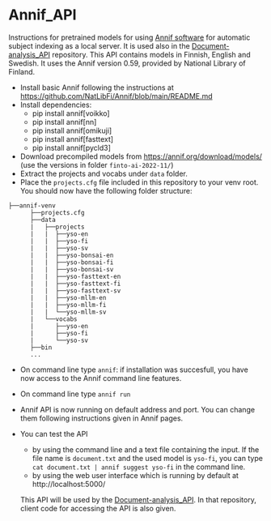 # Annif_API
Instructions for pretrained models for using [Annif software](https://annif.org/) for automatic subject indexing as a local server. It is used also in the [Document-analysis_API](https://github.com/DALAI-project/Document-analysis_API) repository.
This API contains models in Finnish, English and Swedish. It uses the Annif version 0.59, provided by National Library of Finland. 
- Install basic Annif following the instructions at https://github.com/NatLibFi/Annif/blob/main/README.md
- Install dependencies:
  - pip install annif[voikko]
  - pip install annif[nn]
  - pip install annif[omikuji]
  - pip install annif[fasttext]
  - pip install annif[pycld3]
- Download precompiled models from https://annif.org/download/models/ (use the versions in folder `finto-ai-2022-11/`)
- Extract the projects and vocabs under `data` folder.
- Place the `projects.cfg` file included in this repository to your venv root. You should now have the following folder structure:
```
├──annif-venv 
      ├──projects.cfg
      ├──data
      |   ├──projects
      |   |  ├──yso-en
      |   |  ├──yso-fi
      |   |  ├──yso-sv
      |   |  ├──yso-bonsai-en
      |   |  ├──yso-bonsai-fi
      |   |  ├──yso-bonsai-sv
      |   |  ├──yso-fasttext-en
      |   |  ├──yso-fasttext-fi
      |   |  ├──yso-fasttext-sv
      |   |  ├──yso-mllm-en
      |   |  ├──yso-mllm-fi
      |   |  └──yso-mllm-sv
      |   └──vocabs
      |      ├──yso-en
      |      ├──yso-fi
      |      └──yso-sv
      ├──bin
      ...
```
- On command line type `annif`: if installation was succesfull, you have now access to the Annif command line features.
- On command line type `annif run`
- Annif API is now running on default address and port. You can change them following instructions given in Annif pages.
- You can test the API
  - by using the command line and a text file containing the input. If the file name is `document.txt` and the used model is `yso-fi`, you can type `cat document.txt | annif suggest yso-fi` in the command line.
  - by using the web user interface which is running by default at http://localhost:5000/ 

  This API will be used by the [Document-analysis_API](https://github.com/DALAI-project/Document-analysis_API). In that repository, client code for accessing the API is also given.
